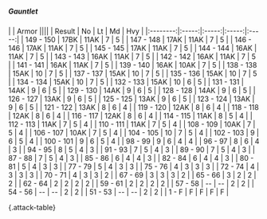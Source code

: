 ##### Gauntlet

|      |   Armor   ||||
|   Result   |   No   |   Lt   |   Md   |   Hvy   |
|:--------:|:-----:|:-----:|:-----:|:-----:|
| 149 - 150 | 17BK | 11AK | 7 | 5 |
| 147 - 148 | 17AK | 11AK | 7 | 5 |
| 146 - 146 | 17AK | 11AK | 7 | 5 |
| 145 - 145 | 17AK | 11AK | 7 | 5 |
| 144 - 144 | 16AK | 11AK | 7 | 5 |
| 143 - 143 | 16AK | 11AK | 7 | 5 |
| 142 - 142 | 16AK | 11AK | 7 | 5 |
| 141 - 141 | 16AK | 11AK | 7 | 5 |
| 139 - 140 | 16AK | 10AK | 7 | 5 |
| 138 - 138 | 15AK | 10 | 7 | 5 |
| 137 - 137 | 15AK | 10 | 7 | 5 |
| 135 - 136 | 15AK | 10 | 7 | 5 |
| 134 - 134 | 15AK | 10 | 7 | 5 |
| 132 - 133 | 15AK | 10 | 6 | 5 |
| 131 - 131 | 14AK | 9 | 6 | 5 |
| 129 - 130 | 14AK | 9 | 6 | 5 |
| 128 - 128 | 14AK | 9 | 6 | 5 |
| 126 - 127 | 13AK | 9 | 6 | 5 |
| 125 - 125 | 13AK | 9 | 6 | 5 |
| 123 - 124 | 13AK | 9 | 6 | 5 |
| 121 - 122 | 13AK | 8 | 6 | 4 |
| 119 - 120 | 12AK | 8 | 6 | 4 |
| 118 - 118 | 12AK | 8 | 6 | 4 |
| 116 - 117 | 12AK | 8 | 6 | 4 |
| 114 - 115 | 11AK | 8 | 5 | 4 |
| 112 - 113 | 11AK | 7 | 5 | 4 |
| 110 - 111 | 11AK | 7 | 5 | 4 |
| 108 - 109 | 10AK | 7 | 5 | 4 |
| 106 - 107 | 10AK | 7 | 5 | 4 |
| 104 - 105 | 10 | 7 | 5 | 4 |
| 102 - 103 | 9 | 6 | 5 | 4 |
| 100 - 101 | 9 | 6 | 5 | 4 |
| 98 - 99 | 9 | 6 | 4 | 4 |
| 96 - 97 | 8 | 6 | 4 | 3 |
| 94 - 95 | 8 | 5 | 4 | 3 |
| 91 - 93 | 7 | 5 | 4 | 3 |
| 89 - 90 | 7 | 5 | 4 | 3 |
| 87 - 88 | 7 | 5 | 4 | 3 |
| 85 - 86 | 6 | 4 | 4 | 3 |
| 82 - 84 | 6 | 4 | 4 | 3 |
| 80 - 81 | 5 | 4 | 3 | 3 |
| 77 - 79 | 5 | 4 | 3 | 3 |
| 75 - 76 | 4 | 3 | 3 | 3 |
| 72 - 74 | 4 | 3 | 3 | 3 |
| 70 - 71 | 4 | 3 | 3 | 2 |
| 67 - 69 | 3 | 3 | 3 | 2 |
| 65 - 66 | 3 | 2 | 2 | 2 |
| 62 - 64 | 2 | 2 | 2 | 2 |
| 59 - 61 | 2 | 2 | 2 | 2 |
| 57 - 58 | --  | --  | 2 | 2 |
| 54 - 56 | --  | --  | 2 | 2 |
| 51 - 53 | --  | --  | 2 | 2 |
| 1 - F | F | F | F | F |

{.attack-table}
